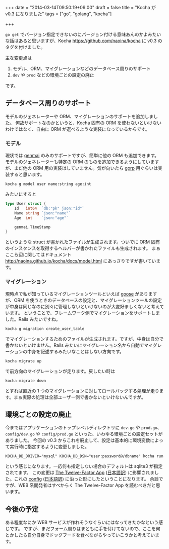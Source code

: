 +++
date = "2014-03-14T09:50:19+09:00"
draft = false
title = "Kocha が v0.3 になりました"
tags = ["go", "golang", "kocha"]

+++

`go get` でバージョン指定できないのにバージョン付ける意味あんのかよみたいな話はあると思いますが、Kocha https://github.com/naoina/kocha に v0.3 のタグを付けました。

主な変更点は

1. モデル、ORM、マイグレーションなどのデータベース周りのサポート
1. `dev` や `prod` などの環境ごとの設定の廃止

です。

## データベース周りのサポート

モデルのジェネレーターや ORM、マイグレーションのサポートを追加しました。
何故サポートなのかというと、Kocha 固有の ORM を使わないといけないわけではなく、自由に ORM が選べるような実装になっているからです。

### モデル

現状では [genmai](https://github.com/naoina/genmai) のみのサポートですが、簡単に他の ORM も追加できます。
モデルのジェネレーターも特定の ORM のものを追加できるようにしていますが、まだ他の ORM 用の実装はしていません。気が向いたら [gorp](https://github.com/coopernurse/gorp) 用ぐらいは実装すると思います。

    kocha g model user name:string age:int

みたいにすると

```go
type User struct {
    Id   int64  `db:"pk" json:"id"`
    Name string `json:"name"`
    Age  int    `json:"age"`

    genmai.TimeStamp
}
```

というような struct が書かれたファイルが生成されます。ついでに ORM 固有のインスタンスを取得するヘルパーが書かれたファイルも生成されます。
まぁここら辺に関してはドキュメント http://naoina.github.io/kocha/docs/model.html にあっさりですが書いています。

### マイグレーション

現時点で私が知っているマイグレーションツールといえば [goose](https://bitbucket.org/liamstask/goose) がありますが、ORM を使うときのデータベースの設定と、マイグレーションツールの設定が中身は同じなのに別々に管理しないといけないのが大変好ましくないと考えています。
ということで、フレームワーク側でマイグレーションをサポートしました。Rails みたいですね。

    kocha g migration create_user_table

でマイグレーションするためのファイルが生成されます。ですが、中身は自分で書かないといけません。Rails みたいにマイグレーション名から自動でマイグレーションの中身を記述するみたいなことはしない方向です。

    kocha migrate up

で前方向のマイグレーションが走ります。戻したい時は

    kocha migrate down

とすれば直近の 1 つのマイグレーションに対してロールバックする処理が走ります。まぁ実際の処理は全部ユーザー側で書かないといけないんですが。

## 環境ごとの設定の廃止

今まではアプリケーションのトップレベルディレクトリに `dev.go` や `prod.go`、`config/dev.go` や `config/prod.go` といった、いわゆる環境ごとの設定セットがありました。
今回の v0.3 からこれを廃止して、設定は基本的に環境変数によって実行時に指定するように変更しました。

    KOCHA_DB_DRIVER="mysql" KOCHA_DB_DSN="user:password@/dbname" kocha run

という感じになります。一応何も指定しない場合のデフォルトは sqlite3 が指定されてます。
この変更は [The Twelve-Factor App](http://12factor.net/) ([日本語訳](http://twelve-factor-ja.herokuapp.com/)) に影響されました。これの [config](http://12factor.net/config) ([日本語訳](http://twelve-factor-ja.herokuapp.com/config)) に沿った形にしたということになります。
余談ですが、WEB 系開発者はすべからく The Twelve-Factor App を読むべきだと思います。

## 今後の予定

ある程度なにか WEB サービスが作れそうなぐらいにはなってきたかなという感じです。
ですが、まだフォーム周りはまともに手を付けてないので、ここを何とかしたら自分自身でドッグフードを食べながらやっていこうかと考えています。
